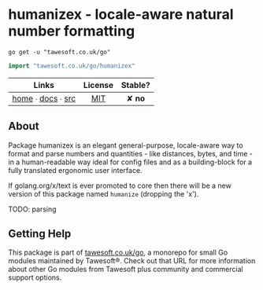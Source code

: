 # humanizex - locale-aware natural number formatting

```shell script
go get -u "tawesoft.co.uk/go"
```

```go
import "tawesoft.co.uk/go/humanizex"
```

|  Links  | License | Stable? |
|:-------:|:-------:|:-------:|
| [home][home_humanizex] ∙ [docs][docs_humanizex] ∙ [src][src_humanizex] | [MIT][copy_humanizex] | ✘ **no** |

[home_humanizex]: https://tawesoft.co.uk/go/humanizex
[src_humanizex]:  https://github.com/tawesoft/go/tree/master/humanizex
[docs_humanizex]: https://www.tawesoft.co.uk/go/doc/humanizex
[copy_humanizex]: https://github.com/tawesoft/go/tree/master/humanizex/LICENSE.txt

## About

Package humanizex is an elegant general-purpose, locale-aware way to format
and parse numbers and quantities - like distances, bytes, and time - in a
human-readable way ideal for config files and as a building-block for a fully
translated ergonomic user interface.

If golang.org/x/text is ever promoted to core then there will be a new version
of this package named `humanize` (dropping the 'x').

TODO: parsing

## Getting Help

This package is part of [tawesoft.co.uk/go](https://www.tawesoft.co.uk/go),
a monorepo for small Go modules maintained by Tawesoft®.
Check out that URL for more information about other Go modules from
Tawesoft plus community and commercial support options.